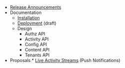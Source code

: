 * [Release Announcements](https://github.com/oaeproject/Hilary/wiki/Release-Announcements)
* Documentation
    * [Installation](https://github.com/oaeproject/Hilary/blob/master/README.md)
    * [Deployment](https://github.com/oaeproject/Hilary/wiki/Deployment-Documentation) (draft)
    * Design
        * Authz API
        * Activity API
        * Config API
        * Content API
        * Tenants API
* Proposals
        * [Live Activity Streams](https://github.com/oaeproject/Hilary/wiki/Live-Activity-Streams) (Push Notifications)